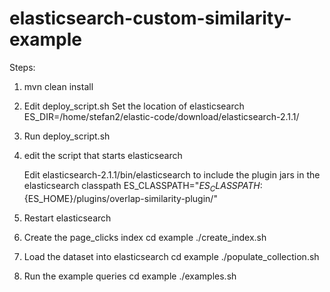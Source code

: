 # elasticsearch-custom-similarity-example

Steps:

1. mvn clean install

2. Edit deploy_script.sh
    Set the location of elasticsearch
    ES_DIR=/home/stefan2/elastic-code/download/elasticsearch-2.1.1/

3. Run deploy_script.sh

4. edit the script that starts elasticsearch

    Edit elasticsearch-2.1.1/bin/elasticsearch to include the plugin jars in the elasticsearch classpath
    ES_CLASSPATH="$ES_CLASSPATH:${ES_HOME}/plugins/overlap-similarity-plugin/"

5. Restart elasticsearch

6. Create the page_clicks index
   cd example
   ./create_index.sh

7. Load the dataset into elasticsearch
   cd example
   ./populate_collection.sh

8. Run the example queries
   cd example
   ./examples.sh
